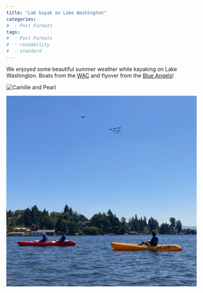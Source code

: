 ```yaml
---
title: "Lab kayak on Lake Washington"
categories:
#  - Post Formats
tags:
#  - Post Formats
#  - readability
#  - standard
---
```

We enjoyed some beautiful summer weather while kayaking on Lake Washington. Boats from the [WAC](https://www.washington.edu/ima/waterfront/) and flyover from the [Blue Angels](https://en.wikipedia.org/wiki/Blue_Angels)!

![Camille and Pearl](/assets/images/2022-wac-camille-pearl.png)

![Blue Angels](/assets/images/2022-wac-blue-angels.png)